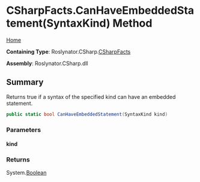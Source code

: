 <a name="_top"></a>

# CSharpFacts\.CanHaveEmbeddedStatement\(SyntaxKind\) Method

[Home](../../../../README.md#_top)

**Containing Type**: Roslynator\.CSharp\.[CSharpFacts](../README.md#_top)

**Assembly**: Roslynator\.CSharp\.dll

## Summary

Returns true if a syntax of the specified kind can have an embedded statement\.

```csharp
public static bool CanHaveEmbeddedStatement(SyntaxKind kind)
```

### Parameters

#### kind

### Returns

System\.[Boolean](https://docs.microsoft.com/en-us/dotnet/api/system.boolean)

